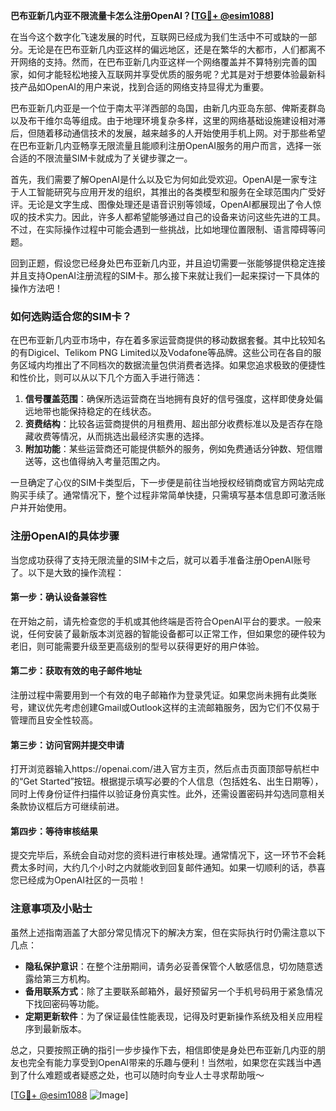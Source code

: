 **巴布亚新几内亚不限流量卡怎么注册OpenAI？[[TG💪+ @esim1088](https://t.me/s/esim1088)]**

在当今这个数字化飞速发展的时代，互联网已经成为我们生活中不可或缺的一部分。无论是在巴布亚新几内亚这样的偏远地区，还是在繁华的大都市，人们都离不开网络的支持。然而，在巴布亚新几内亚这样一个网络覆盖并不算特别完善的国家，如何才能轻松地接入互联网并享受优质的服务呢？尤其是对于想要体验最新科技产品如OpenAI的用户来说，找到合适的网络支持显得尤为重要。

巴布亚新几内亚是一个位于南太平洋西部的岛国，由新几内亚岛东部、俾斯麦群岛以及布干维尔岛等组成。由于地理环境复杂多样，这里的网络基础设施建设相对滞后，但随着移动通信技术的发展，越来越多的人开始使用手机上网。对于那些希望在巴布亚新几内亚畅享无限流量且能顺利注册OpenAI服务的用户而言，选择一张合适的不限流量SIM卡就成为了关键步骤之一。

首先，我们需要了解OpenAI是什么以及它为何如此受欢迎。OpenAI是一家专注于人工智能研究与应用开发的组织，其推出的各类模型和服务在全球范围内广受好评。无论是文字生成、图像处理还是语音识别等领域，OpenAI都展现出了令人惊叹的技术实力。因此，许多人都希望能够通过自己的设备来访问这些先进的工具。不过，在实际操作过程中可能会遇到一些挑战，比如地理位置限制、语言障碍等问题。

回到正题，假设您已经身处巴布亚新几内亚，并且迫切需要一张能够提供稳定连接并且支持OpenAI注册流程的SIM卡。那么接下来就让我们一起来探讨一下具体的操作方法吧！

### 如何选购适合您的SIM卡？

在巴布亚新几内亚市场中，存在着多家运营商提供的移动数据套餐。其中比较知名的有Digicel、Telikom PNG Limited以及Vodafone等品牌。这些公司在各自的服务区域内均推出了不同档次的数据流量包供消费者选择。如果您追求极致的便捷性和性价比，则可以从以下几个方面入手进行筛选：

1. **信号覆盖范围**：确保所选运营商在当地拥有良好的信号强度，这样即使身处偏远地带也能保持稳定的在线状态。
2. **资费结构**：比较各运营商提供的月租费用、超出部分收费标准以及是否存在隐藏收费等情况，从而挑选出最经济实惠的选择。
3. **附加功能**：某些运营商还可能提供额外的服务，例如免费通话分钟数、短信赠送等，这也值得纳入考量范围之内。

一旦确定了心仪的SIM卡类型后，下一步便是前往当地授权经销商或官方网站完成购买手续了。通常情况下，整个过程非常简单快捷，只需填写基本信息即可激活账户并开始使用。

### 注册OpenAI的具体步骤

当您成功获得了支持无限流量的SIM卡之后，就可以着手准备注册OpenAI账号了。以下是大致的操作流程：

#### 第一步：确认设备兼容性
在开始之前，请先检查您的手机或其他终端是否符合OpenAI平台的要求。一般来说，任何安装了最新版本浏览器的智能设备都可以正常工作，但如果您的硬件较为老旧，则可能需要升级至更高级别的型号以获得更好的用户体验。

#### 第二步：获取有效的电子邮件地址
注册过程中需要用到一个有效的电子邮箱作为登录凭证。如果您尚未拥有此类账号，建议优先考虑创建Gmail或Outlook这样的主流邮箱服务，因为它们不仅易于管理而且安全性较高。

#### 第三步：访问官网并提交申请
打开浏览器输入https://openai.com/进入官方主页，然后点击页面顶部导航栏中的“Get Started”按钮。根据提示填写必要的个人信息（包括姓名、出生日期等），同时上传身份证件扫描件以验证身份真实性。此外，还需设置密码并勾选同意相关条款协议框后方可继续前进。

#### 第四步：等待审核结果
提交完毕后，系统会自动对您的资料进行审核处理。通常情况下，这一环节不会耗费太多时间，大约几个小时之内就能收到回复邮件通知。如果一切顺利的话，恭喜您已经成为OpenAI社区的一员啦！

### 注意事项及小贴士

虽然上述指南涵盖了大部分常见情况下的解决方案，但在实际执行时仍需注意以下几点：

- **隐私保护意识**：在整个注册期间，请务必妥善保管个人敏感信息，切勿随意透露给第三方机构。
- **备用联系方式**：除了主要联系邮箱外，最好预留另一个手机号码用于紧急情况下找回密码等功能。
- **定期更新软件**：为了保证最佳性能表现，记得及时更新操作系统及相关应用程序到最新版本。

总之，只要按照正确的指引一步步操作下去，相信即使是身处巴布亚新几内亚的朋友也完全有能力享受到OpenAI带来的乐趣与便利！当然啦，如果您在实践当中遇到了什么难题或者疑惑之处，也可以随时向专业人士寻求帮助哦～

[[TG💪+ @esim1088](https://t.me/s/esim1088) ![Image](https://i.postimg.cc/4NQfJmqS/Snipaste-2025-05-13-00-14-12.png)]